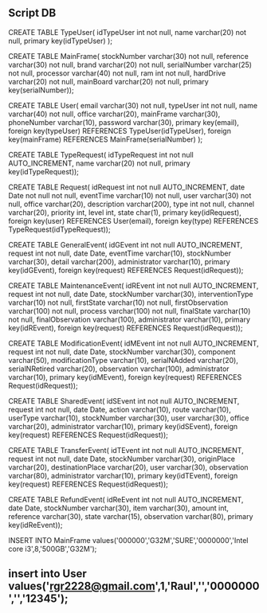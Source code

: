 Script DB
---------------------------------------------------------------------------------
CREATE TABLE TypeUser(
idTypeUser int not null,
name varchar(20) not null,
primary key(idTypeUser)
);

CREATE TABLE MainFrame(
stockNumber varchar(30) not null,
reference varchar(30) not null,
brand varchar(20) not null,
serialNumber varchar(25) not null,
processor varchar(40) not null,
ram int not null,
hardDrive varchar(20) not null,
mainBoard varchar(20) not null,
primary key(serialNumber));

CREATE TABLE User(
email varchar(30) not null,
typeUser int not null,
name varchar(40) not null,
office varchar(20),
mainFrame varchar(30),
phoneNumber varchar(10),
password varchar(30),
primary key(email),
foreign key(typeUser) REFERENCES TypeUser(idTypeUser),
foreign key(mainFrame) REFERENCES MainFrame(serialNumber)
);

CREATE TABLE TypeRequest(
idTypeRequest int not null AUTO_INCREMENT,
name varchar(20) not null,
primary key(idTypeRequest));

CREATE TABLE Request(
idRequest int not null AUTO_INCREMENT,
date Date not null not null,
eventTime varchar(10) not null,
user varchar(30) not null,
office varchar(20),
description varchar(200),
type int not null,
channel varchar(20),
priority int,
level int,
state char(1),
primary key(idRequest),
foreign key(user) REFERENCES User(email),
foreign key(type) REFERENCES TypeRequest(idTypeRequest));

CREATE TABLE GeneralEvent(
idGEvent int not null AUTO_INCREMENT,
request int not null,
date Date,
eventTime varchar(10),
stockNumber varchar(30),
detail varchar(200),
administrator varchar(10),
primary key(idGEvent),
foreign key(request) REFERENCES Request(idRequest));

CREATE TABLE MaintenanceEvent(
idREvent int not null AUTO_INCREMENT,
request int not null,
date Date,
stockNumber varchar(30),
interventionType varchar(10) not null,
firstState varchar(10) not null,
firstObservation varchar(100) not null,
process varchar(100) not null,
finalState varchar(10) not null,
finalObservation varchar(100),
administrator varchar(10),
primary key(idREvent),
foreign key(request) REFERENCES Request(idRequest));

CREATE TABLE ModificationEvent(
idMEvent int not null AUTO_INCREMENT,
request int not null,
date Date,
stockNumber varchar(30),
component varchar(50),
modificationType varchar(10),
serialNAdded varchar(20),
serialNRetired varchar(20),
observation varchar(100),
administrator varchar(10),
primary key(idMEvent),
foreign key(request) REFERENCES Request(idRequest));

CREATE TABLE SharedEvent(
idSEvent int not null AUTO_INCREMENT,
request int not null,
date Date,
action varchar(10),
route varchar(10),
userType varchar(10),
stockNumber varchar(30),
user varchar(30),
office varchar(20),
administrator varchar(10),
primary key(idSEvent),
foreign key(request) REFERENCES Request(idRequest));

CREATE TABLE TransferEvent(
idTEvent int not null AUTO_INCREMENT,
request int not null,
date Date,
stockNumber varchar(30),
originPlace varchar(20),
destinationPlace varchar(20),
user varchar(30),
observation varchar(80),
administrator varchar(10),
primary key(idTEvent),
foreign key(request) REFERENCES Request(idRequest));

CREATE TABLE RefundEvent(
idReEvent int not null AUTO_INCREMENT,
date Date,
stockNumber varchar(30),
item varchar(30),
amount int,
reference varchar(30),
state varchar(15),
observation varchar(80),
primary key(idReEvent));

INSERT INTO MainFrame values('000000','G32M','SURE','0000000','Intel core i3',8,'500GB','G32M');

insert into User values('rgr2228@gmail.com',1,'Raul','','0000000','','12345');
---------------------------------------------------------------------------------
